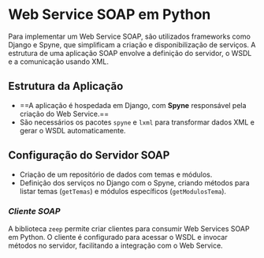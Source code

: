 # **Web Service SOAP em Python**

Para implementar um Web Service SOAP, são utilizados frameworks como Django e Spyne, que simplificam a criação e disponibilização de serviços. A estrutura de uma aplicação SOAP envolve a definição do servidor, o WSDL e a comunicação usando XML.

## Estrutura da Aplicação

- ==A aplicação é hospedada em Django, com **Spyne** responsável pela criação do Web Service.==
- São necessários os pacotes `spyne` e `lxml` para transformar dados XML e gerar o WSDL automaticamente.

## Configuração do Servidor SOAP

- Criação de um repositório de dados com temas e módulos.
- Definição dos serviços no Django com o Spyne, criando métodos para listar temas (`getTemas`) e módulos específicos (`getModulosTema`).

### *Cliente SOAP*
A biblioteca `zeep` permite criar clientes para consumir Web Services SOAP em Python. O cliente é configurado para acessar o WSDL e invocar métodos no servidor, facilitando a integração com o Web Service.